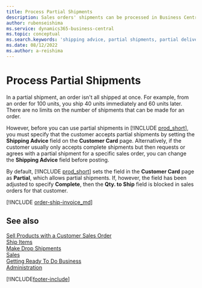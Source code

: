 ```yaml
---
title: Process Partial Shipments
description: Sales orders' shipments can be processed in Business Central with partial shipments using the Shipping Advice and Qty. to Ship fields.
author: rubenseishima
ms.service: dynamics365-business-central
ms.topic: conceptual
ms.search.keywords: 'shipping advice, partial shipments, partial deliveries, trade, customer sales order'
ms.date: 08/12/2022
ms.author: a-reishima
---
```

# <a name="process-partial-shipments"></a><a name="process-partial-shipments"></a>Process Partial Shipments

In a partial shipment, an order isn't all shipped at once. For example, from an order for 100 units, you ship 40 units immediately and 60 units later. There are no limits on the number of shipments that can be made for an order.

However, before you can use partial shipments in [!INCLUDE [prod_short](includes/prod_short.md)], you must specify that the customer accepts partial shipments by setting the **Shipping Advice** field on the **Customer Card** page. Alternatively, if the customer usually only accepts complete shipments but then requests or agrees with a partial shipment for a specific sales order, you can change the **Shipping Advice** field before posting.

By default, [!INCLUDE [prod_short](includes/prod_short.md)] sets the field in the **Customer Card** page as **Partial**, which allows partial shipments. If, however, the field has been adjusted to specify **Complete**, then the **Qty. to Ship** field is blocked in sales orders for that customer.

[!INCLUDE [order-ship-invoice_md](includes/order-ship-invoice.md)]

## <a name="see-also"></a><a name="see-also"></a>See also

[Sell Products with a Customer Sales Order](sales-how-sell-products.md)  
[Ship Items](warehouse-how-ship-items.md)  
[Make Drop Shipments](sales-how-drop-shipment.md)  
[Sales](sales-manage-sales.md)  
[Getting Ready To Do Business](ui-get-ready-business.md)  
[Administration](admin-setup-and-administration.md)  

[!INCLUDE[footer-include](includes/footer-banner.md)]
